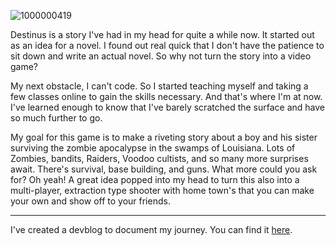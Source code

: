 ![1000000419](https://github.com/user-attachments/assets/f97732f9-dd03-44af-8be0-49c4d06748f4)

Destinus is a story I've had in my head for quite a while now. It started out as an idea for a novel. I found out real quick that I don't have the patience to sit down and write an actual novel. So why not turn the story into a video game? 

My next obstacle, I can't code. So I started teaching myself and taking a few classes online to gain the skills necessary. And that's where I'm at now. I've learned enough to know that I've barely scratched the surface and have so much further to go. 

My goal for this game is to make a riveting story about a boy and his sister surviving the zombie apocalypse in the swamps of Louisiana. Lots of Zombies, bandits, Raiders, Voodoo cultists, and so many more surprises await. There's survival, base building, and guns. What more could you ask for? Oh yeah! A great idea popped into my head to turn this also into a multi-player, extraction type shooter with home town's that you can make your own and show off to your friends. 

___________________________________________________________________________________________________________________________________________________________________________

I've created a devblog to document my journey. You can find it [here](https://destinus.hashnode.dev/).
